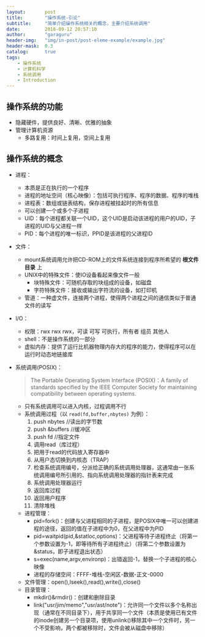```yaml
---
layout:       post
title:        "操作系统-引论"
subtitle:     "简单介绍操作系统相关的概念，主要介绍系统调用"
date:         2018-09-12 20:57:10
author:       "garaguru"
header-img:   "img/in-post/post-eleme-example/example.jpg"
header-mask:  0.3
catalog:      true
tags:
    - 操作系统
    - 计算机科学
    - 系统调用
    - Introduction
---
```


## 操作系统的功能
- 隐藏硬件，提供良好、清晰、优雅的抽象
- 管理计算机资源
    - 多路复用：时间上复用，空间上复用

## 操作系统的概念
- 进程：
    - 本质是正在执行的一个程序
    - 进程的地址空间（核心映像）：包括可执行程序、程序的数据、程序的堆栈
    - 进程表：数组或链表结构，保存进程被挂起时的所有信息
    - 可以创建一个或多个子进程
    - UID：每个进程都关联一个UID，这个UID是启动该进程的用户的UID，子进程的UID与父进程一样
    - PID：每个进程的唯一标识，PPID是该进程的父进程ID
- 文件：
    - mount系统调用允许把CD-ROM上的文件系统连接到程序所希望的 **根文件目录** 上
    - UNIX中的特殊文件：使IO设备看起来像文件一般
       - 块特殊文件：可随机存取的块组成的设备，如磁盘
       - 字符特殊文件：接收或输出字符流的设备，如打印机
    - 管道：一种虚文件，连接两个进程，使得两个进程之间的通信类似于普通文件的读写
- I/O：
    - 权限：rwx rwx rwx，可读 可写 可执行，所有者 组员 其他人
    - shell：不是操作系统的一部分
    - 虚拟内存：提供了运行比机器物理内存大的程序的能力，使得程序可以在运行时动态地链接库
- 系统调用(POSIX)：
    > The Portable Operating System Interface (POSIX)：A family of standards specified by the IEEE Computer Society for maintaining compatibility between operating systems.

    - 只有系统调用可以进入内核，过程调用不行
    - 系统调用过程（以 `read(fd,buffer,nbytes)` 为例）：
        1. push nbytes //读出的字节数
        2. push &buffers //缓冲区
        3. push fd //指定文件
        4. 调用read（库过程）
        5. 把用于read的代码放入寄存器中
        6. 从用户态切换到内核态（TRAP）
        7. 检查系统调用编号，分派给正确的系统调用处理器，这通常由一张系统调用编号所引用的、指向系统调用处理器的指针表来完成
        8. 系统调用处理器运行
        9. 返回库过程
        10. 返回用户程序
        11. 清除堆栈
    - 进程管理：
        - pid=fork()：创建与父进程相同的子进程，是POSIX中唯一可以创建进程的途径，返回的值在子进程中为0，在父进程中为PID
        - pid=waitpid(pid,&statloc,options)：父进程等待子进程终止（将第一个参数设置为-1，即等待所有子进程终止）（将第二个参数设置为&status，即子进程退出状态）
        - s=exec(name,argv,environp)：出错返回-1，替换一个子进程的核心映像
        - 进程的存储空间：FFFF-堆栈-空闲区-数据-正文-0000
    - 文件管理：open(),lseek(),read(),write(),close()
    - 目录管理：
        - mkdir()&rmdir()：创建和删除目录
        - link("usr/jim/memo","usr/ast/note")：允许同一个文件以多个名称出现（通常在不同目录下），用于共享同一个文件（本质是使用已有文件的inode创建另一个目录项，使用unlink()移除其中一个文件时，另一个不受影响，两个都被移除时，文件会被从磁盘中移除）

